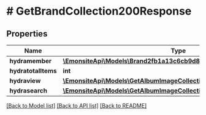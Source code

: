 # # GetBrandCollection200Response

## Properties

Name | Type | Description | Notes
------------ | ------------- | ------------- | -------------
**hydramember** | [**\EmonsiteApi\Models\Brand2fb1a13c6cb9d850d673a6831c427f00Jsonld[]**](Brand2fb1a13c6cb9d850d673a6831c427f00Jsonld.md) |  |
**hydratotalItems** | **int** |  | [optional]
**hydraview** | [**\EmonsiteApi\Models\GetAlbumImageCollection200ResponseHydraView**](GetAlbumImageCollection200ResponseHydraView.md) |  | [optional]
**hydrasearch** | [**\EmonsiteApi\Models\GetAlbumImageCollection200ResponseHydraSearch**](GetAlbumImageCollection200ResponseHydraSearch.md) |  | [optional]

[[Back to Model list]](../../README.md#models) [[Back to API list]](../../README.md#endpoints) [[Back to README]](../../README.md)
